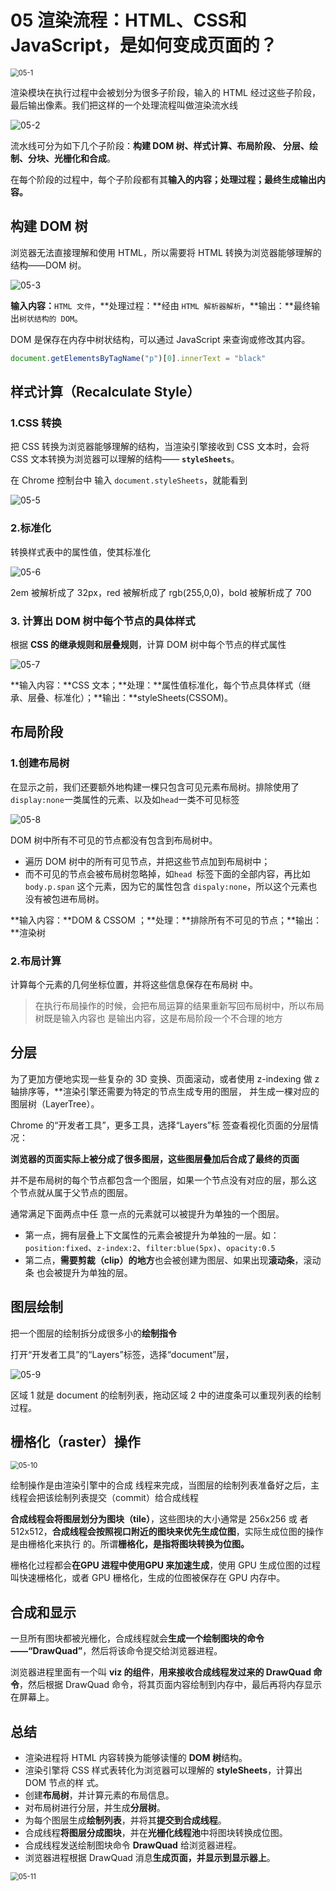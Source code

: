 # 05 渲染流程：HTML、CSS和JavaScript，是如何变成页面的？

<img src="img/05/05-1.png" alt="05-1" style="zoom:80%;" />

渲染模块在执行过程中会被划分为很多子阶段，输入的 HTML 经过这些子阶段，最后输出像素。我们把这样的一个处理流程叫做渲染流水线

![05-2](img/05/05-2.png)

流水线可分为如下几个子阶段：**构建 DOM 树、样式计算、布局阶段、 分层、绘制、分块、光栅化和合成**。

在每个阶段的过程中，每个子阶段都有其**输入的内容；处理过程；最终生成输出内容。**

## 构建 DOM 树

浏览器无法直接理解和使用 HTML，所以需要将 HTML 转换为浏览器能够理解的结构——DOM 树。

![05-3](img/05/05-3.png)

**输入内容：**`HTML 文件`，**处理过程：**经由 `HTML 解析器解析`，**输出：**最终输出`树状结构的 DOM`。

DOM 是保存在内存中树状结构，可以通过 JavaScript 来查询或修改其内容。

```javascript
document.getElementsByTagName("p")[0].innerText = "black"
```

## 样式计算（Recalculate Style）

### 1.CSS 转换

把 CSS 转换为浏览器能够理解的结构，当渲染引擎接收到 CSS 文本时，会将 CSS 文本转换为浏览器可以理解的结构—— **`styleSheets`**。

在 Chrome 控制台中 输入 `document.styleSheets`，就能看到

![05-5](img/05/05-5.png)

 ### 2.标准化

转换样式表中的属性值，使其标准化

![05-6](img/05/05-6.png)

2em 被解析成了 32px，red 被解析成了 rgb(255,0,0)，bold 被解析成了 700

### 3. 计算出 DOM 树中每个节点的具体样式

根据 **CSS 的继承规则和层叠规则**，计算 DOM 树中每个节点的样式属性

![05-7](img/05/05-7.png)

**输入内容：**CSS 文本；**处理：**属性值标准化，每个节点具体样式（继承、层叠、标准化）；**输出：**styleSheets(CSSOM)。

## 布局阶段

### 1.创建布局树

在显示之前，我们还要额外地构建一棵只包含可见元素布局树。排除使用了`display:none`一类属性的元素、以及如`head`一类不可见标签

![05-8](img/05/05-8.png)

DOM 树中所有不可见的节点都没有包含到布局树中。

- 遍历 DOM 树中的所有可见节点，并把这些节点加到布局树中；
- 而不可见的节点会被布局树忽略掉，如`head `标签下面的全部内容，再比如 `body.p.span` 这个元素，因为它的属性包含 `dispaly:none`，所以这个元素也没有被包进布局树。

**输入内容：**DOM & CSSOM ；**处理：**排除所有不可见的节点；**输出：**渲染树

### 2.布局计算

计算每个元素的几何坐标位置，并将这些信息保存在布局树 中。

> 在执行布局操作的时候，会把布局运算的结果重新写回布局树中，所以布局树既是输入内容也 是输出内容，这是布局阶段一个不合理的地方

## 分层

为了更加方便地实现一些复杂的 3D 变换、页面滚动，或者使用 z-indexing 做 z 轴排序等，**渲染引擎还需要为特定的节点生成专用的图层， 并生成一棵对应的图层树（LayerTree）。

Chrome 的“开发者工具”，更多工具，选择“Layers”标 签查看视化页面的分层情况：

**浏览器的页面实际上被分成了很多图层，这些图层叠加后合成了最终的页面**

并不是布局树的每个节点都包含一个图层，如果一个节点没有对应的层，那么这 个节点就从属于父节点的图层。

通常满足下面两点中任 意一点的元素就可以被提升为单独的一个图层。

- 第一点，拥有层叠上下文属性的元素会被提升为单独的一层。如：`position:fixed`、`z-index:2`、`filter:blue(5px)`、`opacity:0.5`
- 第二点，**需要剪裁（clip）的地方**也会被创建为图层、如果出现**滚动条**，滚动条 也会被提升为单独的层。

## 图层绘制

把一个图层的绘制拆分成很多小的**绘制指令**

打开“开发者工具”的“Layers”标签，选择“document”层，

<img src="img/05/05-9.png" alt="05-9" />

区域 1 就是 document 的绘制列表，拖动区域 2 中的进度条可以重现列表的绘制 过程。

## 栅格化（raster）操作

<img src="img/05/05-10.png" alt="05-10" style="zoom:80%;" />

绘制操作是由渲染引擎中的合成 线程来完成，当图层的绘制列表准备好之后，主线程会把该绘制列表提交（commit）给合成线程

**合成线程会将图层划分为图块（tile）**，这些图块的大小通常是 256x256 或 者 512x512，**合成线程会按照视口附近的图块来优先生成位图**，实际生成位图的操作是由栅格化来执行 的。所谓**栅格化，是指将图块转换为位图。**

栅格化过程都会**在GPU 进程中使用GPU 来加速生成**，使用 GPU 生成位图的过程叫快速栅格化，或者 GPU 栅格化，生成的位图被保存在 GPU 内存中。

## 合成和显示

一旦所有图块都被光栅化，合成线程就会**生成一个绘制图块的命令——“DrawQuad”**，然后将该命令提交给浏览器进程。

浏览器进程里面有一个叫 **viz 的组件**，**用来接收合成线程发过来的 DrawQuad 命令**，然后根据 DrawQuad 命令，将其页面内容绘制到内存中，最后再将内存显示在屏幕上。

## 总结

- 渲染进程将 HTML 内容转换为能够读懂的 **DOM 树**结构。
-  渲染引擎将 CSS 样式表转化为浏览器可以理解的 **styleSheets**，计算出 DOM 节点的样 式。
-  创建**布局树**，并计算元素的布局信息。
- 对布局树进行分层，并生成**分层树**。 
- 为每个图层生成**绘制列表**，并将其**提交到合成线程**。
- 合成线程**将图层分成图块**，并在**光栅化线程池**中将图块转换成位图。 
- 合成线程发送绘制图块命令 **DrawQuad** 给浏览器进程。
- 浏览器进程根据 DrawQuad 消息**生成页面，并显示到显示器上**。

<img src="img/05/05-11.png" alt="05-11" style="zoom:80%;" />

























